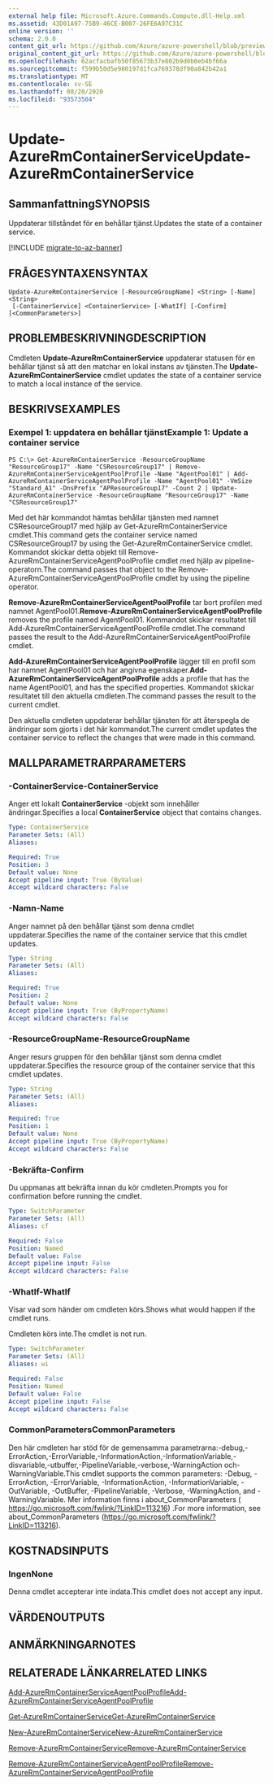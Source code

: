 ```yaml
---
external help file: Microsoft.Azure.Commands.Compute.dll-Help.xml
ms.assetid: 43D01A97-75B9-46CE-B007-26FE6A97C31C
online version: ''
schema: 2.0.0
content_git_url: https://github.com/Azure/azure-powershell/blob/preview/src/ResourceManager/Compute/Stack/Commands.Compute/help/Update-AzureRmContainerService.md
original_content_git_url: https://github.com/Azure/azure-powershell/blob/preview/src/ResourceManager/Compute/Stack/Commands.Compute/help/Update-AzureRmContainerService.md
ms.openlocfilehash: 62acfacbafb50f85673b37e802b9d0b0eb4bf66a
ms.sourcegitcommit: f599b50d5e980197d1fca769378df90a842b42a1
ms.translationtype: MT
ms.contentlocale: sv-SE
ms.lasthandoff: 08/20/2020
ms.locfileid: "93573504"
---
```

# <span data-ttu-id="f216f-101">Update-AzureRmContainerService</span><span class="sxs-lookup"><span data-stu-id="f216f-101">Update-AzureRmContainerService</span></span>

## <span data-ttu-id="f216f-102">Sammanfattning</span><span class="sxs-lookup"><span data-stu-id="f216f-102">SYNOPSIS</span></span>
<span data-ttu-id="f216f-103">Uppdaterar tillståndet för en behållar tjänst.</span><span class="sxs-lookup"><span data-stu-id="f216f-103">Updates the state of a container service.</span></span>

[!INCLUDE [migrate-to-az-banner](../../includes/migrate-to-az-banner.md)]

## <span data-ttu-id="f216f-104">FRÅGESYNTAXEN</span><span class="sxs-lookup"><span data-stu-id="f216f-104">SYNTAX</span></span>

```
Update-AzureRmContainerService [-ResourceGroupName] <String> [-Name] <String>
 [-ContainerService] <ContainerService> [-WhatIf] [-Confirm] [<CommonParameters>]
```

## <span data-ttu-id="f216f-105">PROBLEMBESKRIVNING</span><span class="sxs-lookup"><span data-stu-id="f216f-105">DESCRIPTION</span></span>
<span data-ttu-id="f216f-106">Cmdleten **Update-AzureRmContainerService** uppdaterar statusen för en behållar tjänst så att den matchar en lokal instans av tjänsten.</span><span class="sxs-lookup"><span data-stu-id="f216f-106">The **Update-AzureRmContainerService** cmdlet updates the state of a container service to match a local instance of the service.</span></span>

## <span data-ttu-id="f216f-107">BESKRIVS</span><span class="sxs-lookup"><span data-stu-id="f216f-107">EXAMPLES</span></span>

### <span data-ttu-id="f216f-108">Exempel 1: uppdatera en behållar tjänst</span><span class="sxs-lookup"><span data-stu-id="f216f-108">Example 1: Update a container service</span></span>
```
PS C:\> Get-AzureRmContainerService -ResourceGroupName "ResourceGroup17" -Name "CSResourceGroup17" | Remove-AzureRmContainerServiceAgentPoolProfile -Name "AgentPool01" | Add-AzureRmContainerServiceAgentPoolProfile -Name "AgentPool01" -VmSize "Standard_A1" -DnsPrefix "APResourceGroup17" -Count 2 | Update-AzureRmContainerService -ResourceGroupName "ResourceGroup17" -Name "CSResourceGroup17"
```

<span data-ttu-id="f216f-109">Med det här kommandot hämtas behållar tjänsten med namnet CSResourceGroup17 med hjälp av Get-AzureRmContainerService cmdlet.</span><span class="sxs-lookup"><span data-stu-id="f216f-109">This command gets the container service named CSResourceGroup17 by using the Get-AzureRmContainerService cmdlet.</span></span>
<span data-ttu-id="f216f-110">Kommandot skickar detta objekt till Remove-AzureRmContainerServiceAgentPoolProfile cmdlet med hjälp av pipeline-operatorn.</span><span class="sxs-lookup"><span data-stu-id="f216f-110">The command passes that object to the Remove-AzureRmContainerServiceAgentPoolProfile cmdlet by using the pipeline operator.</span></span>

<span data-ttu-id="f216f-111">**Remove-AzureRmContainerServiceAgentPoolProfile** tar bort profilen med namnet AgentPool01.</span><span class="sxs-lookup"><span data-stu-id="f216f-111">**Remove-AzureRmContainerServiceAgentPoolProfile** removes the profile named AgentPool01.</span></span>
<span data-ttu-id="f216f-112">Kommandot skickar resultatet till Add-AzureRmContainerServiceAgentPoolProfile cmdlet.</span><span class="sxs-lookup"><span data-stu-id="f216f-112">The command passes the result to the Add-AzureRmContainerServiceAgentPoolProfile cmdlet.</span></span>

<span data-ttu-id="f216f-113">**Add-AzureRmContainerServiceAgentPoolProfile** lägger till en profil som har namnet AgentPool01 och har angivna egenskaper.</span><span class="sxs-lookup"><span data-stu-id="f216f-113">**Add-AzureRmContainerServiceAgentPoolProfile** adds a profile that has the name AgentPool01, and has the specified properties.</span></span>
<span data-ttu-id="f216f-114">Kommandot skickar resultatet till den aktuella cmdleten.</span><span class="sxs-lookup"><span data-stu-id="f216f-114">The command passes the result to the current cmdlet.</span></span>

<span data-ttu-id="f216f-115">Den aktuella cmdleten uppdaterar behållar tjänsten för att återspegla de ändringar som gjorts i det här kommandot.</span><span class="sxs-lookup"><span data-stu-id="f216f-115">The current cmdlet updates the container service to reflect the changes that were made in this command.</span></span>

## <span data-ttu-id="f216f-116">MALLPARAMETRAR</span><span class="sxs-lookup"><span data-stu-id="f216f-116">PARAMETERS</span></span>

### <span data-ttu-id="f216f-117">-ContainerService</span><span class="sxs-lookup"><span data-stu-id="f216f-117">-ContainerService</span></span>
<span data-ttu-id="f216f-118">Anger ett lokalt **ContainerService** -objekt som innehåller ändringar.</span><span class="sxs-lookup"><span data-stu-id="f216f-118">Specifies a local **ContainerService** object that contains changes.</span></span>

```yaml
Type: ContainerService
Parameter Sets: (All)
Aliases: 

Required: True
Position: 3
Default value: None
Accept pipeline input: True (ByValue)
Accept wildcard characters: False
```

### <span data-ttu-id="f216f-119">-Namn</span><span class="sxs-lookup"><span data-stu-id="f216f-119">-Name</span></span>
<span data-ttu-id="f216f-120">Anger namnet på den behållar tjänst som denna cmdlet uppdaterar.</span><span class="sxs-lookup"><span data-stu-id="f216f-120">Specifies the name of the container service that this cmdlet updates.</span></span>

```yaml
Type: String
Parameter Sets: (All)
Aliases: 

Required: True
Position: 2
Default value: None
Accept pipeline input: True (ByPropertyName)
Accept wildcard characters: False
```

### <span data-ttu-id="f216f-121">-ResourceGroupName</span><span class="sxs-lookup"><span data-stu-id="f216f-121">-ResourceGroupName</span></span>
<span data-ttu-id="f216f-122">Anger resurs gruppen för den behållar tjänst som denna cmdlet uppdaterar.</span><span class="sxs-lookup"><span data-stu-id="f216f-122">Specifies the resource group of the container service that this cmdlet updates.</span></span>

```yaml
Type: String
Parameter Sets: (All)
Aliases: 

Required: True
Position: 1
Default value: None
Accept pipeline input: True (ByPropertyName)
Accept wildcard characters: False
```

### <span data-ttu-id="f216f-123">-Bekräfta</span><span class="sxs-lookup"><span data-stu-id="f216f-123">-Confirm</span></span>
<span data-ttu-id="f216f-124">Du uppmanas att bekräfta innan du kör cmdleten.</span><span class="sxs-lookup"><span data-stu-id="f216f-124">Prompts you for confirmation before running the cmdlet.</span></span>

```yaml
Type: SwitchParameter
Parameter Sets: (All)
Aliases: cf

Required: False
Position: Named
Default value: False
Accept pipeline input: False
Accept wildcard characters: False
```

### <span data-ttu-id="f216f-125">-WhatIf</span><span class="sxs-lookup"><span data-stu-id="f216f-125">-WhatIf</span></span>
<span data-ttu-id="f216f-126">Visar vad som händer om cmdleten körs.</span><span class="sxs-lookup"><span data-stu-id="f216f-126">Shows what would happen if the cmdlet runs.</span></span>

<span data-ttu-id="f216f-127">Cmdleten körs inte.</span><span class="sxs-lookup"><span data-stu-id="f216f-127">The cmdlet is not run.</span></span>

```yaml
Type: SwitchParameter
Parameter Sets: (All)
Aliases: wi

Required: False
Position: Named
Default value: False
Accept pipeline input: False
Accept wildcard characters: False
```

### <span data-ttu-id="f216f-128">CommonParameters</span><span class="sxs-lookup"><span data-stu-id="f216f-128">CommonParameters</span></span>
<span data-ttu-id="f216f-129">Den här cmdleten har stöd för de gemensamma parametrarna:-debug,-ErrorAction,-ErrorVariable,-InformationAction,-InformationVariable,-disvariable,-utbuffer,-PipelineVariable,-verbose,-WarningAction och-WarningVariable.</span><span class="sxs-lookup"><span data-stu-id="f216f-129">This cmdlet supports the common parameters: -Debug, -ErrorAction, -ErrorVariable, -InformationAction, -InformationVariable, -OutVariable, -OutBuffer, -PipelineVariable, -Verbose, -WarningAction, and -WarningVariable.</span></span> <span data-ttu-id="f216f-130">Mer information finns i about_CommonParameters ( https://go.microsoft.com/fwlink/?LinkID=113216) .</span><span class="sxs-lookup"><span data-stu-id="f216f-130">For more information, see about_CommonParameters (https://go.microsoft.com/fwlink/?LinkID=113216).</span></span>

## <span data-ttu-id="f216f-131">KOSTNADS</span><span class="sxs-lookup"><span data-stu-id="f216f-131">INPUTS</span></span>

### <span data-ttu-id="f216f-132">Ingen</span><span class="sxs-lookup"><span data-stu-id="f216f-132">None</span></span>
<span data-ttu-id="f216f-133">Denna cmdlet accepterar inte indata.</span><span class="sxs-lookup"><span data-stu-id="f216f-133">This cmdlet does not accept any input.</span></span>

## <span data-ttu-id="f216f-134">VÄRDEN</span><span class="sxs-lookup"><span data-stu-id="f216f-134">OUTPUTS</span></span>

## <span data-ttu-id="f216f-135">ANMÄRKNINGAR</span><span class="sxs-lookup"><span data-stu-id="f216f-135">NOTES</span></span>

## <span data-ttu-id="f216f-136">RELATERADE LÄNKAR</span><span class="sxs-lookup"><span data-stu-id="f216f-136">RELATED LINKS</span></span>

[<span data-ttu-id="f216f-137">Add-AzureRmContainerServiceAgentPoolProfile</span><span class="sxs-lookup"><span data-stu-id="f216f-137">Add-AzureRmContainerServiceAgentPoolProfile</span></span>](./Add-AzureRmContainerServiceAgentPoolProfile.md)

[<span data-ttu-id="f216f-138">Get-AzureRmContainerService</span><span class="sxs-lookup"><span data-stu-id="f216f-138">Get-AzureRmContainerService</span></span>](./Get-AzureRmContainerService.md)

[<span data-ttu-id="f216f-139">New-AzureRmContainerService</span><span class="sxs-lookup"><span data-stu-id="f216f-139">New-AzureRmContainerService</span></span>](./New-AzureRmContainerService.md)

[<span data-ttu-id="f216f-140">Remove-AzureRmContainerService</span><span class="sxs-lookup"><span data-stu-id="f216f-140">Remove-AzureRmContainerService</span></span>](./Remove-AzureRmContainerService.md)

[<span data-ttu-id="f216f-141">Remove-AzureRmContainerServiceAgentPoolProfile</span><span class="sxs-lookup"><span data-stu-id="f216f-141">Remove-AzureRmContainerServiceAgentPoolProfile</span></span>](./Remove-AzureRmContainerServiceAgentPoolProfile.md)


